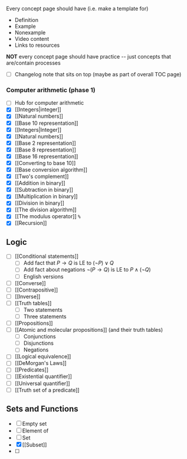 Every concept page should have (i.e. make a template for)
- Definition
- Example
- Nonexample
- Video content
- Links to resources 

**NOT** every concept page should have practice -- just concepts that are/contain processes 

- [ ] Changelog note that sits on top (maybe as part of overall TOC page)
### Computer arithmetic (phase 1)

- [ ] Hub for computer arithmetic
- [x] [[Integers|integer]]
- [x] [[Natural numbers]]
- [x] [[Base 10 representation]]
- [x] [[Integers|Integer]] 
- [x] [[Natural numbers]]
- [x] [[Base 2 representation]]
- [x] [[Base 8 representation]]
- [x] [[Base 16 representation]]
- [x] [[Converting to base 10]] 
- [x] [[Base conversion algorithm]] 
- [x] [[Two's complement]] 
- [x] [[Addition in binary]] 
- [x] [[Subtraction in binary]]
- [x] [[Multiplication in binary]]
- [x] [[Division in binary]]
- [x] [[The division algorithm]]
- [x] [[The modulus operator]] `%`
- [x] [[Recursion]] 

## Logic
- [ ] [[Conditional statements]] 
	- [ ] Add fact that $P \rightarrow Q$ is LE to $(\neg P) \vee Q$ 
	- [ ] Add fact about negations $\neg (P \rightarrow Q)$ is LE to $P \wedge (\neg Q)$
	- [ ] English versions 
- [ ] [[Converse]]
- [ ] [[Contrapositive]]
- [ ] [[Inverse]]
- [ ] [[Truth tables]]
	- [ ] Two statements 
	- [ ] Three statements 
- [ ] [[Propositions]]
- [ ] [[Atomic and molecular propositions]] (and their truth tables) 
	- [ ] Conjunctions
	- [ ] Disjunctions
	- [ ] Negations
- [ ] [[Logical equivalence]]
- [ ] [[DeMorgan's Laws]]
- [ ] [[Predicates]]
- [ ] [[Existential quantifier]]
- [ ] [[Universal quantifier]]
- [ ] [[Truth set of a predicate]]

## Sets and Functions

- [ ] Empty set
- [ ] Element of 
- [ ] Set
- [x] [[Subset]]
- [ ] 